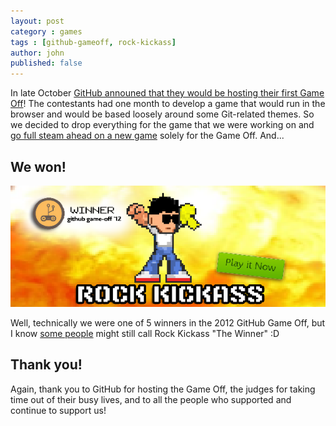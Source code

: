 ```yaml
---
layout: post
category : games
tags : [github-gameoff, rock-kickass]
author: john
published: false
---
```


In late October [GitHub announed that they would be hosting their first Game Off](https://github.com/blog/1303-github-game-off)!  The contestants had one month to develop a game that would run in the browser and would be based loosely around some Git-related themes.  So we decided to drop everything for the game that we were working on and [go full steam ahead on a new game](http://fragcastle.com/games/2012/12/18/rock-kickass-post-mortem/) solely for the Game Off.  And...

## We won!

[![Rock Kickass won the GitHub Game Off](/assets/site/img/posts/rock-kickass-wins-github-gameoff/winning.png)](http://fragcastle.com/rock-kickass/)

Well, technically we were one of 5 winners in the 2012 GitHub Game Off, but I know [some people](https://twitter.com/leereilly/status/275048977144086528) might still call Rock Kickass "The Winner" :D

## Thank you!

Again, thank you to GitHub for hosting the Game Off, the judges for taking time out of their busy lives, and to all the people who supported and continue to support us!
